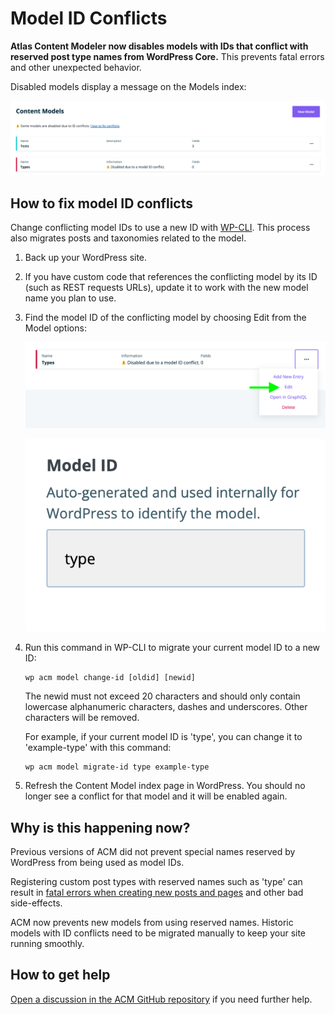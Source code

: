# Model ID Conflicts

**Atlas Content Modeler now disables models with IDs that conflict with reserved post type names from WordPress Core.** This prevents fatal errors and other unexpected behavior.

Disabled models display a message on the Models index:

![Screenshot showing the “disabled due to a model ID conflict” message on the Content Models index.](../images/model-id-conflict.png)

## How to fix model ID conflicts

Change conflicting model IDs to use a new ID with [WP-CLI](../wp-cli/index.md). This process also migrates posts and taxonomies related to the model.

1. Back up your WordPress site.

2. If you have custom code that references the conflicting model by its ID (such as REST requests URLs), update it to work with the new model name you plan to use.

3. Find the model ID of the conflicting model by choosing Edit from the Model options:

    ![Screenshot showing the model edit option.](../images/model-edit-option.png)

    ![Screenshot showing the model ID field.](../images/model-id-field.png)

4. Run this command in WP-CLI to migrate your current model ID to a new ID:

    ```
    wp acm model change-id [oldid] [newid]
    ```

    The newid must not exceed 20 characters and should only contain lowercase alphanumeric characters, dashes and underscores. Other characters will be removed.

    For example, if your current model ID is 'type', you can change it to 'example-type' with this command:

    ```
    wp acm model migrate-id type example-type
    ```

5. Refresh the Content Model index page in WordPress. You should no longer see a conflict for that model and it will be enabled again.

## Why is this happening now?

Previous versions of ACM did not prevent special names reserved by WordPress from being used as model IDs.

Registering custom post types with reserved names such as 'type' can result in [fatal errors when creating new posts and pages](https://github.com/wpengine/atlas-content-modeler/issues/613) and other bad side-effects.

ACM now prevents new models from using reserved names. Historic models with ID conflicts need to be migrated manually to keep your site running smoothly.

## How to get help

[Open a discussion in the ACM GitHub repository](https://github.com/wpengine/atlas-content-modeler/discussions/new) if you need further help.
